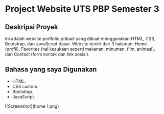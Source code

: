 # Project Website UTS PBP Semester 3

## Deskripsi Proyek
Ini adalah website portfolio pribadi yang dibuat menggunakan HTML, CSS, Bootstrap, dan JavaScript dasar. Website terdiri dari 3 halaman: Home (profil), Favorites (hal kesukaan seperti makanan, minuman, film, animasi), dan Contact (form kontak dan link sosial).

## Bahasa yang saya Digunakan
- HTML.
- CSS custom.
- Bootstrap.
- JavaScript.

![Screenshot](home 1.png)
